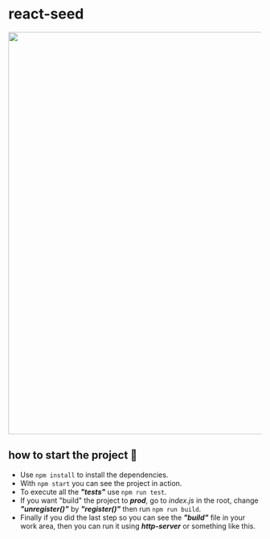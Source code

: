 # react-seed

<p align="center">
<img src="https://github.com/skantus/react-redux-seed/blob/master/assets/screenshot.png" width="800"/>
</p>

## how to start the project 🔨

- Use `npm install` to install the dependencies.
- With `npm start` you can see the project in action.
- To execute all the **_"tests"_** use `npm run test`.
- If you want "build" the project to **_prod_**, go to _index.js_ in the root, change **_"unregister()"_** by **_"register()"_** then run `npm run build`.
- Finally if you did the last step so you can see the **_"build"_** file in your work area, then you can run it using **_http-server_** or something like this.
